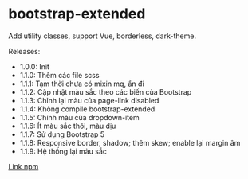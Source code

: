 # bootstrap-extended

Add utility classes, support Vue, borderless, dark-theme.

Releases:

- 1.0.0: Init
- 1.1.0: Thêm các file scss
- 1.1.1: Tạm thời chưa có mixin mq, ẩn đi
- 1.1.2: Cập nhật màu sắc theo các biến của Bootstrap
- 1.1.3: Chỉnh lại màu của page-link disabled
- 1.1.4: Không compile bootstrap-extended
- 1.1.5: Chỉnh màu của dropdown-item
- 1.1.6: Ít màu sắc thôi, màu dịu
- 1.1.7: Sử dụng Bootstrap 5
- 1.1.8: Responsive border, shadow; thêm skew; enable lại margin âm
- 1.1.9: Hệ thống lại màu sắc

[Link npm](https://www.npmjs.com/package/@lockex1987/bootstrap-extended)
